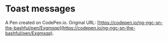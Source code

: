 # Toast messages

A Pen created on CodePen.io. Original URL: [https://codepen.io/ng-ngc-sn-the-bashful/pen/Exgmxqp](https://codepen.io/ng-ngc-sn-the-bashful/pen/Exgmxqp).



